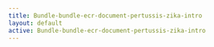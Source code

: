 ```yaml
---
title: Bundle-bundle-ecr-document-pertussis-zika-intro
layout: default
active: Bundle-bundle-ecr-document-pertussis-zika-intro
---
```


